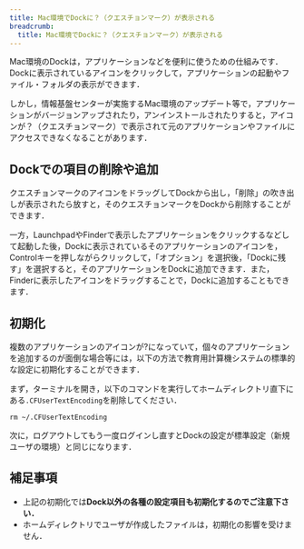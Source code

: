 ```yaml
---
title: Mac環境でDockに？（クエスチョンマーク）が表示される
breadcrumb: 
  title: Mac環境でDockに？（クエスチョンマーク）が表示される
---
```


Mac環境のDockは，アプリケーションなどを便利に使うための仕組みです．Dockに表示されているアイコンをクリックして，アプリケーションの起動やファイル・フォルダの表示ができます．

しかし，情報基盤センターが実施するMac環境のアップデート等で，アプリケーションがバージョンアップされたり，アンインストールされたりすると，アイコンが？（クエスチョンマーク）で表示されて元のアプリケーションやファイルにアクセスできなくなることがあります．

## Dockでの項目の削除や追加

クエスチョンマークのアイコンをドラッグしてDockから出し，「削除」の吹き出しが表示されたら放すと，そのクエスチョンマークをDockから削除することができます．

一方，LaunchpadやFinderで表示したアプリケーションをクリックするなどして起動した後，Dockに表示されているそのアプリケーションのアイコンを，Controlキーを押しながらクリックして，「オプション」を選択後，「Dockに残す」を選択すると，そのアプリケーションをDockに追加できます．また，Finderに表示したアイコンをドラッグすることで，Dockに追加することもできます．

## 初期化

複数のアプリケーションのアイコンが?になっていて，個々のアプリケーションを追加するのが面倒な場合等には，以下の方法で教育用計算機システムの標準的な設定に初期化することができます．

まず，ターミナルを開き，以下のコマンドを実行してホームディレクトリ直下にある`.CFUserTextEncoding`を削除してください．

```
rm ~/.CFUserTextEncoding
```

次に，ログアウトしてもう一度ログインし直すとDockの設定が標準設定（新規ユーザの環境）と同じになります．

## 補足事項

- 上記の初期化では**Dock以外の各種の設定項目も初期化するのでご注意下さい．**
- ホームディレクトリでユーザが作成したファイルは，初期化の影響を受けません．
